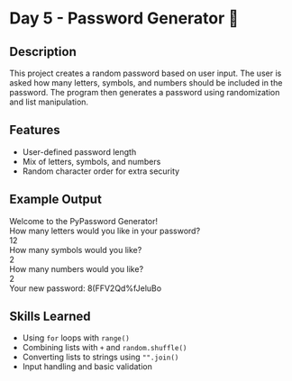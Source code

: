 # Day 5 - Password Generator 🔐

## Description
This project creates a random password based on user input. The user is asked how many letters, symbols, and numbers should be included in the password. The program then generates a password using randomization and list manipulation.

## Features
- User-defined password length
- Mix of letters, symbols, and numbers
- Random character order for extra security

## Example Output

Welcome to the PyPassword Generator!<br>
How many letters would you like in your password?<br>
12<br>
How many symbols would you like?<br>
2<br>
How many numbers would you like?<br>
2<br>
Your new password: 8(FFV2Qd%fJeluBo

## Skills Learned
- Using `for` loops with `range()`
- Combining lists with `+` and `random.shuffle()`
- Converting lists to strings using `"".join()`
- Input handling and basic validation
